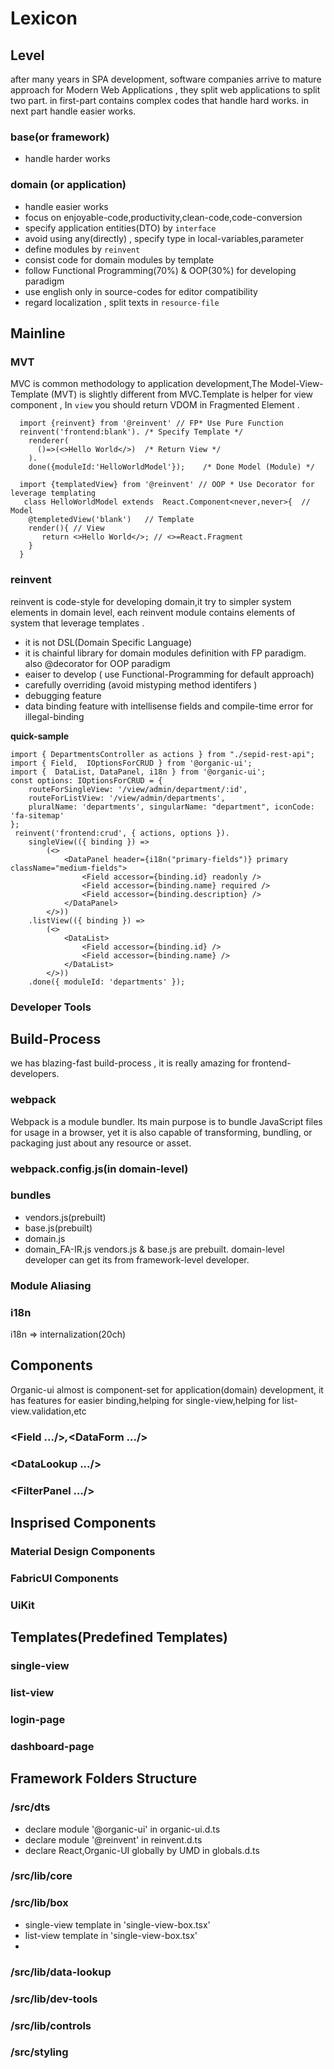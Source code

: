 
# Lexicon
## **Level**
after many years in SPA development, software companies arrive to mature approach  for Modern Web Applications , they split web applications to split two part. in first-part contains complex codes that handle hard works. in next part handle easier works.

### **base(or framework)**
- handle harder works

### **domain (or application)**
- handle easier works
- focus on enjoyable-code,productivity,clean-code,code-conversion  
- specify application entities(DTO) by `interface`
- avoid using any(directly) , specify type in local-variables,parameter
- define modules by `reinvent` 
- consist code for domain modules by template
- follow Functional Programming(70%) & OOP(30%) for developing paradigm
- use english only in source-codes for editor compatibility  
- regard localization , split texts in `resource-file`



## **Mainline**

### **MVT**

MVC is common methodology to application development,The Model-View-Template (MVT) is slightly different from MVC.Template is helper for view component , In `view` you should return VDOM in Fragmented Element .

```tsx
  import {reinvent} from '@reinvent' // FP* Use Pure Function
  reinvent('frontend:blank'). /* Specify Template */
    renderer(
      ()=>(<>Hello World</>)  /* Return View */
    ).
    done({moduleId:'HelloWorldModel'});    /* Done Model (Module) */
```

```tsx
  import {templatedView} from '@reinvent' // OOP * Use Decorator for leverage templating
   class HelloWorldModel extends  React.Component<never,never>{  // Model
    @templetedView('blank')   // Template 
    render(){ // View 
       return <>Hello World</>; // <>=React.Fragment
    }   
  }

```

### **reinvent**

reinvent is code-style for developing domain,it try to simpler system elements in domain level, each reinvent module contains elements of system that leverage templates .
- it is not DSL(Domain Specific Language)
- it is chainful library for domain modules definition with FP paradigm. also @decorator for OOP paradigm  
- eaiser to develop ( use Functional-Programming for default approach) 
- carefully overriding (avoid mistyping method identifers ) 
- debugging feature 
- data binding feature with intellisense fields and compile-time error for illegal-binding

**quick-sample**
```tsx
import { DepartmentsController as actions } from "./sepid-rest-api";
import { Field,  IOptionsForCRUD } from '@organic-ui';
import {  DataList, DataPanel, i18n } from '@organic-ui';
const options: IOptionsForCRUD = {
    routeForSingleView: '/view/admin/department/:id',
    routeForListView: '/view/admin/departments',
    pluralName: 'departments', singularName: "department", iconCode: 'fa-sitemap'
};
 reinvent('frontend:crud', { actions, options }).
    singleView(({ binding }) =>
        (<>
            <DataPanel header={i18n("primary-fields")} primary className="medium-fields">
                <Field accessor={binding.id} readonly />
                <Field accessor={binding.name} required />
                <Field accessor={binding.description} />
            </DataPanel>
        </>))
    .listView(({ binding }) =>
        (<>
            <DataList>
                <Field accessor={binding.id} />
                <Field accessor={binding.name} />
            </DataList>
        </>))
    .done({ moduleId: 'departments' });
```

### **Developer Tools**

## Build-Process
we has blazing-fast build-process , it is really amazing for frontend-developers.  
### **webpack**
Webpack is a module bundler. Its main purpose is to bundle JavaScript files for usage in a browser, yet it is also capable of transforming, bundling, or packaging just about any resource or asset.
### **webpack.config.js(in domain-level)**

### **bundles**
- vendors.js(prebuilt)
- base.js(prebuilt)
- domain.js
- domain_FA-IR.js
vendors.js & base.js are prebuilt. domain-level developer can get its from framework-level developer.
### **Module Aliasing**
### **i18n**
i18n => internalization(20ch) 


## **Components**
Organic-ui almost is component-set for application(domain) development, it has features for easier binding,helping for single-view,helping for list-view.validation,etc
### **<Field  .../>*,*<DataForm .../>**
### **<DataLookup .../>** 
### **<FilterPanel .../>**

## Insprised Components
### **Material Design Components**
### **FabricUI Components**
### UiKit

## **Templates(Predefined Templates)**
### **single-view**
### **list-view**
### **login-page**
### **dashboard-page**


##  Framework Folders Structure
### **/src/dts**
- declare module '@organic-ui' in organic-ui.d.ts
- declare module '@reinvent' in reinvent.d.ts
- declare React,Organic-UI globally by UMD in globals.d.ts
### **/src/lib/core**

### **/src/lib/box**
- single-view template in 'single-view-box.tsx'
- list-view template in 'single-view-box.tsx'
- 
### **/src/lib/data-lookup**

### **/src/lib/dev-tools**
### **/src/lib/controls**
### **/src/styling**
